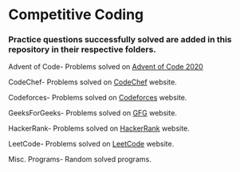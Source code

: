 # Competitive Coding

### Practice questions successfully solved are added in this repository in their respective folders.

Advent of Code- Problems solved on [Advent of Code 2020](https://adventofcode.com/2020/)

CodeChef- Problems solved on [CodeChef](https://www.codechef.com/practice?itm_medium=navmenu&itm_campaign=practice) website.

Codeforces- Problems solved on [Codeforces](https://codeforces.com/problemset) website.

GeeksForGeeks- Problems solved on [GFG](https://practice.geeksforgeeks.org/problem-of-the-day) website.

HackerRank- Problems solved on [HackerRank](https://www.hackerrank.com/dashboard) website.

LeetCode- Problems solved on [LeetCode](https://leetcode.com/problemset/all/) website.

Misc. Programs- Random solved programs.